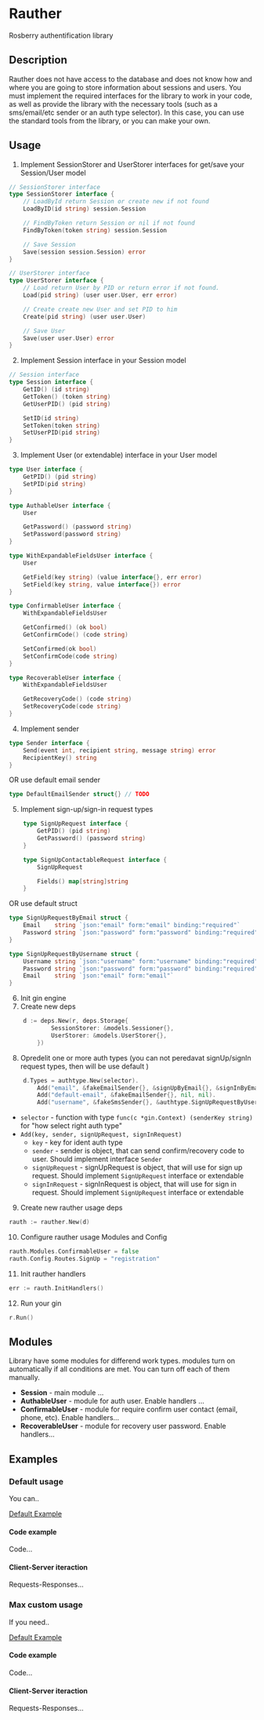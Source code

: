 # Rauther

Rosberry authentification library

## Description

Rauther does not have access to the database and does not know how and where you are going to store information about sessions and users.
You must implement the required interfaces for the library to work in your code, as well as provide the library with the necessary tools (such as a sms/email/etc sender or an auth type selector). In this case, you can use the standard tools from the library, or you can make your own.

## Usage

1. Implement SessionStorer and UserStorer interfaces for get/save your Session/User model

```go
// SessionStorer interface
type SessionStorer interface {
	// LoadById return Session or create new if not found
	LoadByID(id string) session.Session

	// FindByToken return Session or nil if not found
	FindByToken(token string) session.Session

	// Save Session
	Save(session session.Session) error
}

// UserStorer interface
type UserStorer interface {
	// Load return User by PID or return error if not found.
	Load(pid string) (user user.User, err error)

	// Create create new User and set PID to him
	Create(pid string) (user user.User)

	// Save User
	Save(user user.User) error
}
```

2. Implement Session interface in your Session model

```go
// Session interface
type Session interface {
	GetID() (id string)
	GetToken() (token string)
	GetUserPID() (pid string)

	SetID(id string)
	SetToken(token string)
	SetUserPID(pid string)
}
```

3. Implement User (or extendable) interface in your User model

```go
type User interface {
	GetPID() (pid string)
	SetPID(pid string)
}

type AuthableUser interface {
	User

	GetPassword() (password string)
	SetPassword(password string)
}

type WithExpandableFieldsUser interface {
	User

	GetField(key string) (value interface{}, err error)
	SetField(key string, value interface{}) error
}

type ConfirmableUser interface {
	WithExpandableFieldsUser

	GetConfirmed() (ok bool)
	GetConfirmCode() (code string)

	SetConfirmed(ok bool)
	SetConfirmCode(code string)
}

type RecoverableUser interface {
	WithExpandableFieldsUser

	GetRecoveryCode() (code string)
	SetRecoveryCode(code string)
}
```

4. Implement sender

```go
type Sender interface {
	Send(event int, recipient string, message string) error
	RecipientKey() string
}
```

OR use default email sender

```go
type DefaultEmailSender struct{} // TODO
```

5. Implement sign-up/sign-in request types

```go
    type SignUpRequest interface {
		GetPID() (pid string)
		GetPassword() (password string)
	}

	type SignUpContactableRequest interface {
		SignUpRequest

		Fields() map[string]string
	}
```

OR use default struct

```go
type SignUpRequestByEmail struct {
	Email    string `json:"email" form:"email" binding:"required"`
	Password string `json:"password" form:"password" binding:"required"`
}

type SignUpRequestByUsername struct {
	Username string `json:"username" form:"username" binding:"required"`
	Password string `json:"password" form:"password" binding:"required"`
	Email    string `json:"email" form:"email"`
}
```

6. Init gin engine
7. Create new deps

```go
    d := deps.New(r, deps.Storage{
			SessionStorer: &models.Sessioner{},
			UserStorer: &models.UserStorer{},
		})
```

8. Opredelit one or more auth types (you can not peredavat signUp/signIn request types, then will be use default )

```go
	d.Types = authtype.New(selector).
        Add("email", &fakeEmailSender{}, &signUpByEmail{}, &signInByEmail{}).
		Add("default-email", &fakeEmailSender{}, nil, nil).
		Add("username", &fakeSmsSender{}, &authtype.SignUpRequestByUsername{}, &authtype.SignUpRequestByUsername{})
```

- `selector` - function with type `func(c *gin.Context) (senderKey string)` for "how select right auth type"
- `Add(key, sender, signUpRequest, signInRequest)`
  - `key` - key for ident auth type
  - `sender` - sender is object, that can send confirm/recovery code to user. Should implement interface `Sender`
  - `signUpRequest` - signUpRequest is object, that will use for sign up request. Should implement `SignUpRequest` interface or extendable
  - `signInRequest` - signInRequest is object, that will use for sign in request. Should implement `SignUpRequest` interface or extendable

9. Create new rauther usage deps

```go
rauth := rauther.New(d)
```

10. Configure rauther usage Modules and Config

```go
rauth.Modules.ConfirmableUser = false
rauth.Config.Routes.SignUp = "registration"
```

11. Init rauther handlers

```go
err := rauth.InitHandlers()
```

12. Run your gin

```go
r.Run()
```

## Modules

Library have some modules for differend work types. modules turn on automatically if all conditions are met. You can turn off each of them manually.

- **Session** - main module ...
- **AuthableUser** - module for auth user. Enable handlers ...
- **ConfirmableUser** - module for require confirm user contact (email, phone, etc). Enable handlers...
- **RecoverableUser** - module for recovery user password. Enable handlers...

## Examples

### Default usage

You can..

[Default Example](./example/default/full/README.md)

#### Code example

Code...

#### Client-Server iteraction

Requests-Responses...

### Max custom usage

If you need..

[Default Example](./example/custom/full/README.md)

#### Code example

Code...

#### Client-Server iteraction

Requests-Responses...
